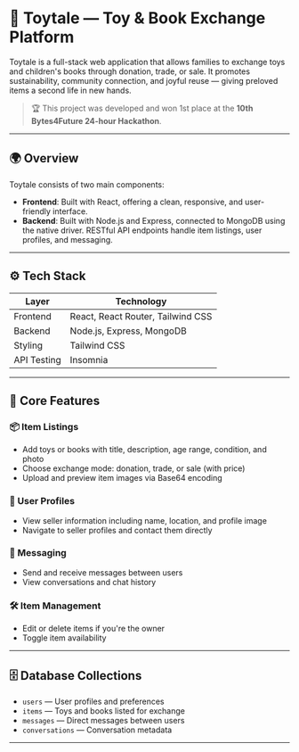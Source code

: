# 🧸 Toytale — Toy & Book Exchange Platform

Toytale is a full-stack web application that allows families to exchange toys and children's books through donation, trade, or sale. It promotes sustainability, community connection, and joyful reuse — giving preloved items a second life in new hands.

> 🏆 This project was developed and won 1st place at the **10th Bytes4Future 24-hour Hackathon**.

---

## 🌍 Overview

Toytale consists of two main components:

- **Frontend**: Built with React, offering a clean, responsive, and user-friendly interface.
- **Backend**: Built with Node.js and Express, connected to MongoDB using the native driver. RESTful API endpoints handle item listings, user profiles, and messaging.

---

## ⚙️ Tech Stack

| Layer        | Technology                            |
|--------------|----------------------------------------|
| Frontend     | React, React Router, Tailwind CSS      |
| Backend      | Node.js, Express, MongoDB              |
| Styling      | Tailwind CSS                           |
| API Testing  | Insomnia                               |

---

## 🧩 Core Features

### 📦 Item Listings

- Add toys or books with title, description, age range, condition, and photo
- Choose exchange mode: donation, trade, or sale (with price)
- Upload and preview item images via Base64 encoding

### 👤 User Profiles

- View seller information including name, location, and profile image
- Navigate to seller profiles and contact them directly

### 💬 Messaging

- Send and receive messages between users
- View conversations and chat history

### 🛠️ Item Management

- Edit or delete items if you're the owner
- Toggle item availability

---

## 🗄️ Database Collections

- `users` — User profiles and preferences  
- `items` — Toys and books listed for exchange  
- `messages` — Direct messages between users  
- `conversations` — Conversation metadata  

---

